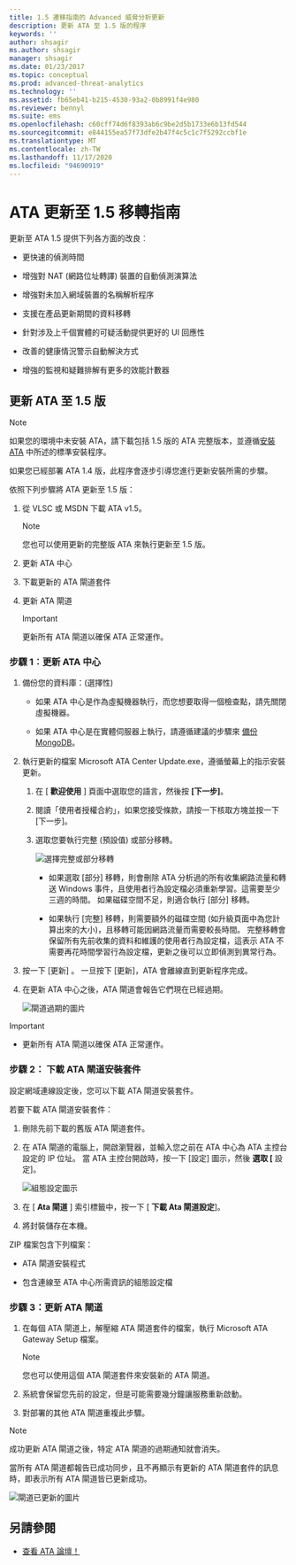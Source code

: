 ```yaml
---
title: 1.5 遷移指南的 Advanced 威脅分析更新
description: 更新 ATA 至 1.5 版的程序
keywords: ''
author: shsagir
ms.author: shsagir
manager: shsagir
ms.date: 01/23/2017
ms.topic: conceptual
ms.prod: advanced-threat-analytics
ms.technology: ''
ms.assetid: fb65eb41-b215-4530-93a2-0b8991f4e980
ms.reviewer: bennyl
ms.suite: ems
ms.openlocfilehash: c60cff74d6f8393ab6c9be2d5b1733e6b13fd544
ms.sourcegitcommit: e844155ea57f73dfe2b47f4c5c1c7f5292ccbf1e
ms.translationtype: MT
ms.contentlocale: zh-TW
ms.lasthandoff: 11/17/2020
ms.locfileid: "94690919"
---
```

# <a name="ata-update-to-15-migration-guide"></a>ATA 更新至 1.5 移轉指南

更新至 ATA 1.5 提供下列各方面的改良︰

- 更快速的偵測時間

- 增強對 NAT (網路位址轉譯) 裝置的自動偵測演算法

- 增強對未加入網域裝置的名稱解析程序

- 支援在產品更新期間的資料移轉

- 針對涉及上千個實體的可疑活動提供更好的 UI 回應性

- 改善的健康情況警示自動解決方式

- 增強的監視和疑難排解有更多的效能計數器

## <a name="updating-ata-to-version-15"></a>更新 ATA 至 1.5 版
> [!NOTE]
> 如果您的環境中未安裝 ATA，請下載包括 1.5 版的 ATA 完整版本，並遵循[安裝 ATA](install-ata-step1.md) 中所述的標準安裝程序。

如果您已經部署 ATA 1.4 版，此程序會逐步引導您進行更新安裝所需的步驟。

依照下列步驟將 ATA 更新至 1.5 版：

1. 從 VLSC 或 MSDN 下載 ATA v1.5。
      > [!NOTE]
      > 您也可以使用更新的完整版 ATA 來執行更新至 1.5 版。


1. 更新 ATA 中心

1. 下載更新的 ATA 閘道套件

1. 更新 ATA 閘道

    > [!IMPORTANT]
    > 更新所有 ATA 閘道以確保 ATA 正常運作。

### <a name="step-1-update-the-ata-center"></a>步驟 1︰更新 ATA 中心

1. 備份您的資料庫：(選擇性)

    - 如果 ATA 中心是作為虛擬機器執行，而您想要取得一個檢查點，請先關閉虛擬機器。

    - 如果 ATA 中心是在實體伺服器上執行，請遵循建議的步驟來 [備份 MongoDB](https://docs.mongodb.org/manual/core/backups/)。

1. 執行更新的檔案 Microsoft ATA Center Update.exe，遵循螢幕上的指示安裝更新。

    1.  在 [ **歡迎使用** ] 頁面中選取您的語言，然後按 **[下一步]**。

    2.  閱讀「使用者授權合約」，如果您接受條款，請按一下核取方塊並按一下 [下一步]。

    3.  選取您要執行完整 (預設值) 或部分移轉。

        ![選擇完整或部分移轉](media/ATA-center-fullpartial.png)

        - 如果選取 [部分] 移轉，則會刪除 ATA 分析過的所有收集網路流量和轉送 Windows 事件，且使用者行為設定檔必須重新學習。這需要至少三週的時間。 如果磁碟空間不足，則適合執行 [部分] 移轉。

        - 如果執行 [完整] 移轉，則需要額外的磁碟空間 (如升級頁面中為您計算出來的大小)，且移轉可能因網路流量而需要較長時間。 完整移轉會保留所有先前收集的資料和維護的使用者行為設定檔，這表示 ATA 不需要再花時間學習行為設定檔，更新之後可以立即偵測到異常行為。

1. 按一下 [更新]  。 一旦按下 [更新]，ATA 會離線直到更新程序完成。

1. 在更新 ATA 中心之後，ATA 閘道會報告它們現在已經過期。

    ![閘道過期的圖片](media/ATA-center-outdated.png)

> [!IMPORTANT]
> - 更新所有 ATA 閘道以確保 ATA 正常運作。

### <a name="step-2-download-the-ata-gateway-setup-package"></a>步驟 2： 下載 ATA 閘道安裝套件
設定網域連線設定後，您可以下載 ATA 閘道安裝套件。

若要下載 ATA 閘道安裝套件：

1. 刪除先前下載的舊版 ATA 閘道套件。

1. 在 ATA 閘道的電腦上，開啟瀏覽器，並輸入您之前在 ATA 中心為 ATA 主控台設定的 IP 位址。 當 ATA 主控台開啟時，按一下 [設定] 圖示，然後 **選取 [** 設定]。

    ![組態設定圖示](media/ATA-config-icon.png)

1. 在 [ **Ata 閘道** ] 索引標籤中，按一下 [ **下載 Ata 閘道設定**]。

1. 將封裝儲存在本機。

ZIP 檔案包含下列檔案：

- ATA 閘道安裝程式

- 包含連線至 ATA 中心所需資訊的組態設定檔

### <a name="step-3-update-the-ata-gateways"></a>步驟 3：更新 ATA 閘道

1. 在每個 ATA 閘道上，解壓縮 ATA 閘道套件的檔案，執行 Microsoft ATA Gateway Setup 檔案。

    > [!NOTE]
    > 您也可以使用這個 ATA 閘道套件來安裝新的 ATA 閘道。

1. 系統會保留您先前的設定，但是可能需要幾分鐘讓服務重新啟動。

1. 對部署的其他 ATA 閘道重複此步驟。

> [!NOTE]
> 成功更新 ATA 閘道之後，特定 ATA 閘道的過期通知就會消失。

當所有 ATA 閘道都報告已成功同步，且不再顯示有更新的 ATA 閘道套件的訊息時，即表示所有 ATA 閘道皆已更新成功。

![閘道已更新的圖片](media/ATA-gw-updated.png)

## <a name="see-also"></a>另請參閱

- [查看 ATA 論壇！](https://social.technet.microsoft.com/Forums/security/home?forum=mata)
